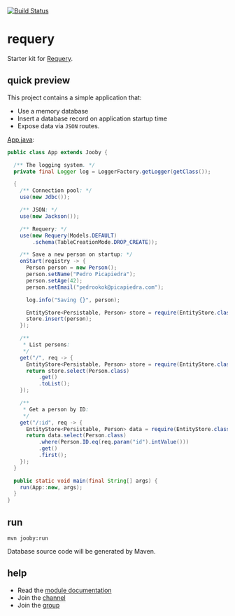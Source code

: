 [![Build Status](https://travis-ci.org/jooby-project/requery-starter.svg?branch=master)](https://travis-ci.org/jooby-project/requery-starter)
# requery

Starter kit for [Requery](https://github.com/requery/requery).

## quick preview

This project contains a simple application that:

* Use a memory database
* Insert a database record on application startup time
* Expose data via `JSON` routes.

[App.java](https://github.com/jooby-project/requery-starter/blob/master/src/main/java/starter/requery/App.java):

```java
public class App extends Jooby {

  /** The logging system. */
  private final Logger log = LoggerFactory.getLogger(getClass());

  {
    /** Connection pool: */
    use(new Jdbc());

    /** JSON: */
    use(new Jackson());

    /** Requery: */
    use(new Requery(Models.DEFAULT)
        .schema(TableCreationMode.DROP_CREATE));

    /** Save a new person on startup: */
    onStart(registry -> {
      Person person = new Person();
      person.setName("Pedro Picapiedra");
      person.setAge(42);
      person.setEmail("pedrookok@picapiedra.com");

      log.info("Saving {}", person);

      EntityStore<Persistable, Person> store = require(EntityStore.class);
      store.insert(person);
    });

    /**
     * List persons:
     */
    get("/", req -> {
      EntityStore<Persistable, Person> store = require(EntityStore.class);
      return store.select(Person.class)
          .get()
          .toList();
    });

    /**
     * Get a person by ID:
     */
    get("/:id", req -> {
      EntityStore<Persistable, Person> data = require(EntityStore.class);
      return data.select(Person.class)
          .where(Person.ID.eq(req.param("id").intValue()))
          .get()
          .first();
    });
  }

  public static void main(final String[] args) {
    run(App::new, args);
  }
}

```

## run

    mvn jooby:run

Database source code will be generated by Maven.

## help

* Read the [module documentation](http://jooby.org/doc/requery)
* Join the [channel](https://gitter.im/jooby-project/jooby)
* Join the [group](https://groups.google.com/forum/#!forum/jooby-project)
